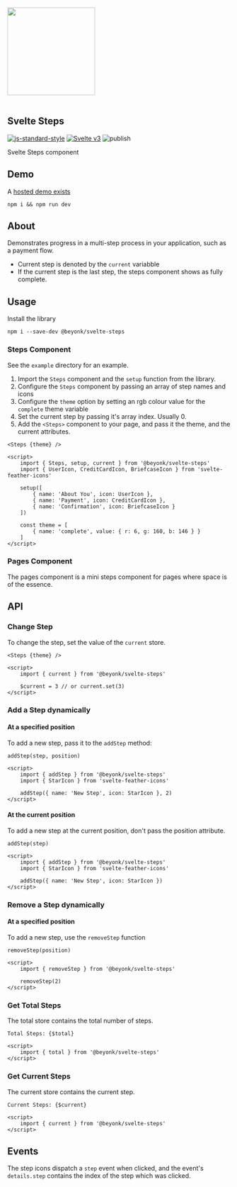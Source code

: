 <a href="https://beyonk.com">
    <br />
    <br />
    <img src="https://user-images.githubusercontent.com/218949/144224348-1b3a20d5-d68e-4a7a-b6ac-6946f19f4a86.png" width="198" />
    <br />
    <br />
</a>

## Svelte Steps

[![js-standard-style](https://img.shields.io/badge/code%20style-standard-brightgreen.svg)](http://standardjs.com) [![Svelte v3](https://img.shields.io/badge/svelte-v3-blueviolet.svg)](https://svelte.dev) ![publish](https://github.com/beyonk-adventures/svelte-steps/workflows/publish/badge.svg)

Svelte Steps component

## Demo

A [hosted demo exists](https://svelte.dev/repl/c3a67f7c8df047f484a5dd717ac59f16?version=3.24.1)

```
npm i && npm run dev
```

## About

Demonstrates progress in a multi-step process in your application, such as a payment flow.

* Current step is denoted by the `current` variabble
* If the current step is the last step, the steps component shows as fully complete.

## Usage

Install the library

```
npm i --save-dev @beyonk/svelte-steps
```

### Steps Component

See the `example` directory for an example.

1. Import the `Steps` component and the `setup` function from the library.
1. Configure the `Steps` component by passing an array of step names and icons
1. Configure the `theme` option by setting an rgb colour value for the `complete` theme variable
1. Set the current step by passing it's array index. Usually 0.
1. Add the `<Steps>` component to your page, and pass it the theme, and the current attributes.

```
<Steps {theme} />

<script>
	import { Steps, setup, current } from '@beyonk/svelte-steps'
	import { UserIcon, CreditCardIcon, BriefcaseIcon } from 'svelte-feather-icons'
	
	setup([
		{ name: 'About You', icon: UserIcon },
		{ name: 'Payment', icon: CreditCardIcon },
		{ name: 'Confirmation', icon: BriefcaseIcon }
	])
	
	const theme = [
		{ name: 'complete', value: { r: 6, g: 160, b: 146 } }
	]
</script>
```

### Pages Component

The pages component is a mini steps component for pages where space is of the essence.

## API

### Change Step

To change the step, set the value of the `current` store.

```
<Steps {theme} />

<script>
	import { current } from '@beyonk/svelte-steps'
	
	$current = 3 // or current.set(3)
</script>
```

### Add a Step dynamically

#### At a specified position

To add a new step, pass it to the `addStep` method:

`addStep(step, position)`

```
<script>
	import { addStep } from '@beyonk/svelte-steps'
	import { StarIcon } from 'svelte-feather-icons'
	
	addStep({ name: 'New Step', icon: StarIcon }, 2)
</script>
```

#### At the current position

To add a new step at the current position, don't pass the position attribute.

`addStep(step)`

```
<script>
	import { addStep } from '@beyonk/svelte-steps'
	import { StarIcon } from 'svelte-feather-icons'
	
	addStep({ name: 'New Step', icon: StarIcon })
</script>
```

### Remove a Step dynamically

#### At a specified position

To add a new step, use the `removeStep` function

`removeStep(position)`

```
<script>
	import { removeStep } from '@beyonk/svelte-steps'
	
	removeStep(2)
</script>
```

### Get Total Steps

The total store contains the total number of steps.

```
Total Steps: {$total}

<script>
	import { total } from '@beyonk/svelte-steps'
</script>
```

### Get Current Steps

The current store contains the current step.

```
Current Steps: {$current}

<script>
	import { current } from '@beyonk/svelte-steps'
</script>
```

## Events

The step icons dispatch a `step` event when clicked, and the event's `details.step` contains the index of the step which was clicked.
